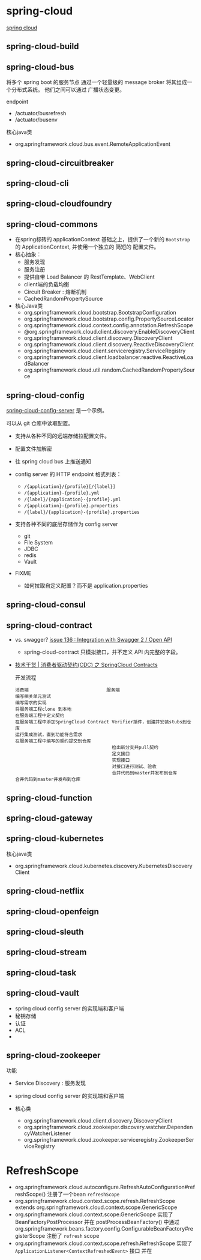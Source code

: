 
# spring-cloud
[spring cloud](https://docs.spring.io/spring-cloud/docs/2021.0.6/reference/html/)

## spring-cloud-build

## spring-cloud-bus
将多个 spring boot 的服务节点 通过一个轻量级的 message broker 将其组成一个分布式系统。
他们之间可以通过 广播状态变更。

endpoint
- /actuator/busrefresh
- /actuator/busenv

核心java类
- org.springframework.cloud.bus.event.RemoteApplicationEvent


## spring-cloud-circuitbreaker

## spring-cloud-cli
## spring-cloud-cloudfoundry

## spring-cloud-commons
- 在spring标砖的 applicationContext 基础之上，提供了一个新的 `Bootstrap` 的 ApplicationContext, 并使用一个独立的 简短的 配置文件。
- 核心抽象：
  - 服务发现
  - 服务注册
  - 提供自带 Load Balancer 的 RestTemplate、WebClient
  - client端的负载均衡
  - Circuit Breaker : 熔断机制
  - CachedRandomPropertySource
- 核心Java类
  - org.springframework.cloud.bootstrap.BootstrapConfiguration
  - org.springframework.cloud.bootstrap.config.PropertySourceLocator
  - org.springframework.cloud.context.config.annotation.RefreshScope
  - @org.springframework.cloud.client.discovery.EnableDiscoveryClient
  - org.springframework.cloud.client.discovery.DiscoveryClient
  - org.springframework.cloud.client.discovery.ReactiveDiscoveryClient
  - org.springframework.cloud.client.serviceregistry.ServiceRegistry
  - org.springframework.cloud.client.loadbalancer.reactive.ReactiveLoadBalancer
  - org.springframework.cloud.util.random.CachedRandomPropertySource


## spring-cloud-config



[spring-cloud-config-server](https://github.com/spring-cloud/spring-cloud-config/blob/master/spring-cloud-config-server)
是一个示例。

可以从 git 仓库中读取配置。

- 支持从各种不同的远端存储拉配置文件。
- 配置文件加解密
- 往 spring cloud bus 上推送通知
- config server 的 HTTP endpoint 格式列表：
  - `/{application}/{profile}[/{label}]`
  - `/{application}-{profile}.yml`
  - `/{label}/{application}-{profile}.yml`
  - `/{application}-{profile}.properties`
  - `/{label}/{application}-{profile}.properties`

- 支持各种不同的底层存储作为 config server
  - git
  - File System
  - JDBC
  - redis
  - Vault
- FIXME
  - 如何拉取自定义配置？而不是 application.properties




## spring-cloud-consul
## spring-cloud-contract

- vs. swagger? [issue 136 : Integration with Swagger 2 / Open API](https://github.com/spring-cloud/spring-cloud-contract/issues/136)

    - spring-cloud-contract 只模拟接口，并不定义 API 内完整的字段。

- [技术干货 | 消费者驱动契约(CDC) 之 SpringCloud Contracts](http://www.sohu.com/a/200331844_617676)

    开发流程

    ```text
    消费端                             服务端
    编写相关单元测试
    编写需求的实现
    将服务端工程clone 到本地
    在服务端工程中定义契约
    在服务端工程中添加SpringCloud Contract Verifier插件，创建并安装stubs到仓库
    运行集成测试，直到功能符合需求
    在服务端工程中编写的契约提交到仓库
                                        检出新分支并pull契约
                                        定义接口
                                        实现接口
                                        对接口进行测试、验收
                                        合并代码到master并发布到仓库
    合并代码到master并发布到仓库
    ```
## spring-cloud-function
## spring-cloud-gateway
## spring-cloud-kubernetes

核心java类
- org.springframework.cloud.kubernetes.discovery.KubernetesDiscoveryClient

## spring-cloud-netflix
## spring-cloud-openfeign
## spring-cloud-sleuth
## spring-cloud-stream
## spring-cloud-task

## spring-cloud-vault

- spring cloud config server 的实现端和客户端
- 秘钥存储
- 认证
- ACL
-



## spring-cloud-zookeeper

功能
- Service Discovery : 服务发现
- spring cloud config server 的实现端和客户端

- 核心类
  - org.springframework.cloud.client.discovery.DiscoveryClient
  - org.springframework.cloud.zookeeper.discovery.watcher.DependencyWatcherListener
  - org.springframework.cloud.zookeeper.serviceregistry.ZookeeperServiceRegistry

# RefreshScope

- org.springframework.cloud.autoconfigure.RefreshAutoConfiguration#refreshScope() 注册了一个bean `refreshScope`
- org.springframework.cloud.context.scope.refresh.RefreshScope extends org.springframework.cloud.context.scope.GenericScope
- org.springframework.cloud.context.scope.GenericScope 实现了 BeanFactoryPostProcessor
  并在 postProcessBeanFactory() 中通过 org.springframework.beans.factory.config.ConfigurableBeanFactory#registerScope
  注册了 `refresh` scope
- org.springframework.cloud.context.scope.refresh.RefreshScope 实现了 `ApplicationListener<ContextRefreshedEvent>` 接口
  并在
